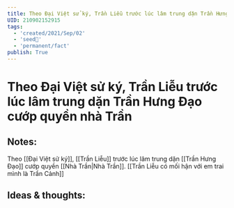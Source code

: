 ```yaml
---
title: Theo Đại Việt sử ký, Trần Liễu trước lúc lâm trung dặn Trần Hưng Đạo cướp quyền nhà Trần
UID: 210902152915
tags:
  - 'created/2021/Sep/02'
  - 'seed🥜'
  - 'permanent/fact'
publish: True
---
```

# Theo Đại Việt sử ký, Trần Liễu trước lúc lâm trung dặn Trần Hưng Đạo cướp quyền nhà Trần

## Notes:
Theo [[Đại Việt sử ký]], [[Trần Liễu]] trước lúc lâm trung dặn [[Trần Hưng Đạo]] cướp quyền [[Nhà Trần|Nhà Trần]]. [[Trần Liễu có mối hận với em trai mình là Trần Cảnh]]

## Ideas & thoughts:
